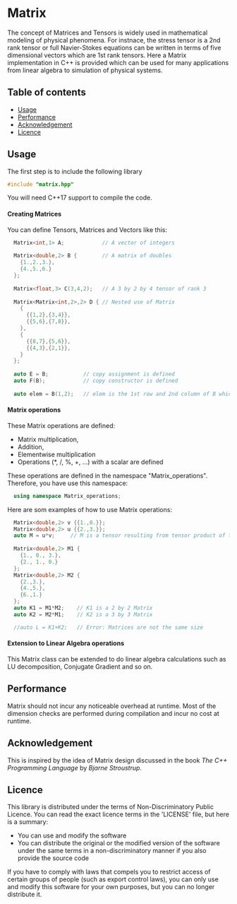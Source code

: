 Matrix
===============================================

The concept of Matrices and Tensors is widely used in mathematical modeling of physical phenomena. For instnace, the stress tensor is a 2nd rank tensor or full Navier-Stokes equations can be written in terms of five dimensional vectors which are 1st rank tensors. Here a Matrix implementation in C++ is provided which can be used for many applications from linear algebra to simulation of physical systems.


Table of contents
-----------------

- [Usage](#usage)
- [Performance](#performance)
- [Acknowledgement](#acknowledgement)
- [Licence](#licence)


Usage
-----

The first step is to include the following library

```C++
#include "matrix.hpp"
```

You will need C++17 support to compile the code.

#### Creating Matrices

You can define Tensors, Matrices and Vectors like this:
```C++
  Matrix<int,1> A;            // A vector of integers
  
  Matrix<double,2> B {        // A matrix of doubles
    {1.,2.,3.},
    {4.,5.,6.}
  };
  
  Matrix<float,3> C(3,4,2);   // A 3 by 2 by 4 tensor of rank 3
  
  Matrix<Matrix<int,2>,2> D { // Nested use of Matrix
    {
      {{1,2},{3,4}},
      {{5,6},{7,8}},
    },
    {
      {{8,7},{5,6}},
      {{4,3},{2,1}},
    }
  };
  
  auto E = B;           // copy assignment is defined
  auto F(B);            // copy constructor is defined
  
  auto elem = B(1,2);   // elem is the 1st row and 2nd column of B which is 6.
```

#### Matrix operations
These Matrix operations are defined:

- Matrix multiplication,
- Addition,
- Elementwise multiplication
- Operations (*, /, %, +, ...) with a scalar are defined

These operations are defined in the namespace "Matrix_operations". Therefore, you have use this namespace:

```C++
  using namespace Matrix_operations;
```

Here are som examples of how to use Matrix operations:
```C++
  Matrix<double,2> v {{1.,0.}};
  Matrix<double,2> u {{2.,3.}};
  auto M = u*v;     // M is a tensor resulting from tensor product of two vectors
  
  Matrix<double,2> M1 {
    {1., 0., 3.},
    {2., 1., 0.}
  };
  Matrix<double,2> M2 {
    {2.,3.},
    {4.,5.},
    {6.,1.}
  };
  auto K1 = M1*M2;    // K1 is a 2 by 2 Matrix
  auto K2 = M2*M1;    // K2 is a 3 by 3 Matrix

  //auto L = K1+K2;   // Error: Matrices are not the same size
```

#### Extension to Linear Algebra operations
This Matrix class can be extended to do linear algebra calculations such as LU decomposition, Conjugate Gradient and so on.


Performance
-----------
Matrix should not incur any noticeable overhead at runtime. Most of the dimension checks are performed during compilation and incur no cost at runtime.


Acknowledgement
---------------

This is inspired by the idea of Matrix design discussed in the book _The C++ Programming Language_ by _Bjarne Stroustrup_.


Licence
-------

This library is distributed under the terms of Non-Discriminatory Public Licence. You can read the exact licence terms in the 'LICENSE' file, but here is a summary:

- You can use and modify the software
- You can distribute the original or the modified version of the software under the same terms in a non-discriminatory manner if you also provide the source code

If you have to comply with laws that compels you to restrict access of certain groups of people (such as export control laws), you can only use and modify this software for your own purposes, but you can no longer distribute it.
